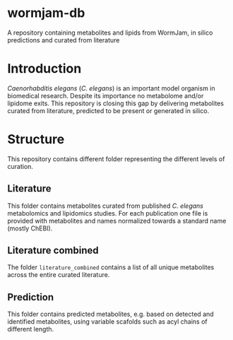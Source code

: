 # wormjam-db
A repository containing metabolites and lipids from WormJam, in silico predictions and curated from literature

# Introduction

<i>Caenorhabditis elegans</i> (<i>C. elegans</i>) is an important model organism in biomedical research. Despite its importance no metabolome and/or lipidome exits. This repository is closing this gap by delivering metabolites curated from literature, predicted to be present or generated in silico.

# Structure

This repository contains different folder representing the different levels of curation.

## Literature

This folder contains metabolites curated from published <i>C. elegans</i> metabolomics and lipidomics studies. For each publication one file is provided with metabolites and names normalized towards a standard name (mostly ChEBI).

## Literature combined

The folder <code>literature_combined</code> contains a list of all unique metabolites across the entire curated literature.

## Prediction

This folder contains predicted metabolites, e.g. based on detected and identified metabolites, using variable scafolds such as acyl chains of different length.
